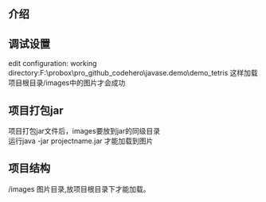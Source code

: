 ## 介绍 

## 调试设置
edit configuration:
working directory:F:\probox\pro_github_codehero\javase.demo\demo_tetris  这样加载项目根目录/images中的图片才会成功  

## 项目打包jar
项目打包jar文件后，images要放到jar的同级目录  
运行java -jar projectname.jar  才能加载到图片  

## 项目结构
/images  图片目录,放项目根目录下才能加载。


